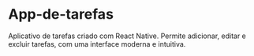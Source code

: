 # App-de-tarefas
Aplicativo de tarefas criado com React Native. Permite adicionar, editar e excluir tarefas, com uma interface moderna e intuitiva.
